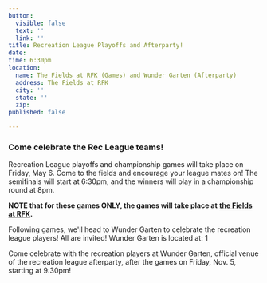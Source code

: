 ```yaml
---
button:
  visible: false
  text: ''
  link: ''
title: Recreation League Playoffs and Afterparty!
date: 
time: 6:30pm
location:
  name: The Fields at RFK (Games) and Wunder Garten (Afterparty)
  address: The Fields at RFK
  city: ''
  state: ''
  zip: 
published: false

---
```

### Come celebrate the Rec League teams!

Recreation League playoffs and championship games will take place on Friday, May 6.  Come to the fields and encourage your league mates on!  The semifinals will start at 6:30pm, and the winners will play in a championship round at 8pm.  

**NOTE that for these games ONLY, the games will take place at** [**the Fields at RFK**](https://rfkfields.com/)**.**

Following games, we'll head to Wunder Garten to celebrate the recreation league players!  All are invited!  Wunder Garten is located at: 1

Come celebrate with the recreation players at Wunder Garten, official venue of the recreation league afterparty, after the games on Friday, Nov. 5, starting at 9:30pm!